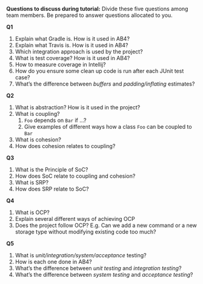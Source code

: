 **Questions to discuss during tutorial:** Divide these five questions among team members. Be prepared to answer questions allocated to you.

**Q1**
1. Explain what Gradle is. How is it used in AB4?
1. Explain what Travis is. How is it used in AB4?
1. Which integration approach is used by the project?
1. What is test coverage? How is it used in AB4?
1. How to measure coverage in Intellij?
1. How do you ensure some clean up code is run after each JUnit test case?
1. What’s the difference between _buffers_ and _padding/inflating_ estimates?

**Q2**
1. What is abstraction? How is it used in the project?
1. What is coupling?
   1. `Foo` depends on `Bar` if …?
   1. Give examples of different ways how a class `Foo` can be coupled to `Bar`
1. What is cohesion?
1. How does cohesion relates to coupling?

**Q3**
1. What is the Principle of SoC?
1. How does SoC relate to coupling and cohesion?
1. What is SRP?
1. How does SRP relate to SoC?

**Q4**
1. What is OCP?
1. Explain several different ways of achieving OCP
1. Does the project follow OCP? E.g. Can we add a new command or a new storage type without modifying existing code too much?

**Q5**
1. What is _unit/integration/system/acceptance_ testing?
1. How is each one done in AB4?
1. What’s the difference between _unit testing_ and _integration testing_?
1. What’s the difference between _system testing_ and _acceptance testing_?
